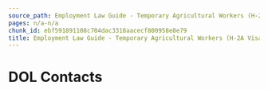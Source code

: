 ```yaml
---
source_path: Employment Law Guide - Temporary Agricultural Workers (H-2A Visas).md
pages: n/a-n/a
chunk_id: ebf591891108c704dac3318aacecf800958e8e79
title: Employment Law Guide - Temporary Agricultural Workers (H-2A Visas)
---
```

# DOL Contacts
